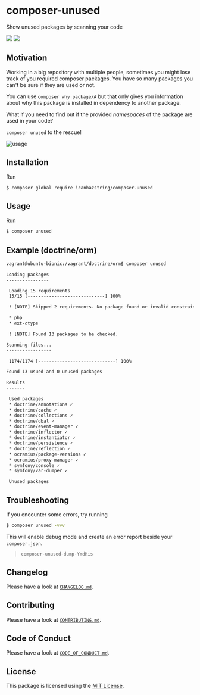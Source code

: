 # composer-unused
Show unused packages by scanning your code

[![](https://img.shields.io/travis/com/icanhazstring/composer-unused.svg?style=flat-square)](https://travis-ci.org/icanhazstring/composer-unused)
[![](https://img.shields.io/github/tag-date/icanhazstring/composer-unused.svg?label=version&style=flat-square)](https://github.com/icanhazstring/composer-unused/releases/latest)

## Motivation

Working in a big repository with multiple people, sometimes you might lose track 
of you required composer packages. You have so many packages you can't be sure if they are used
or not.

You can use `composer why package/A` but that only gives you information about why this package is installed
in dependency to another package.

What if you need to find out if the provided *namespaces* of the package are used in your code?

`composer unused` to the rescue!

![usage](https://i.imgur.com/sHjjprU.gif)

## Installation

Run

```bash
$ composer global require icanhazstring/composer-unused
```

## Usage

Run

```bash
$ composer unused
```

## Example (doctrine/orm)

```html
vagrant@ubuntu-bionic:/vagrant/doctrine/orm$ composer unused

Loading packages
----------------

 Loading 15 requirements
 15/15 [-----------------------------] 100%

 ! [NOTE] Skipped 2 requirements. No package found or invalid constraint.                                               

 * php
 * ext-ctype

 ! [NOTE] Found 13 packages to be checked.                                                                              

Scanning files...
-----------------

 1174/1174 [-----------------------------] 100%

Found 13 usued and 0 unused packages

Results
-------

 Used packages
 * doctrine/annotations ✓
 * doctrine/cache ✓
 * doctrine/collections ✓
 * doctrine/dbal ✓
 * doctrine/event-manager ✓
 * doctrine/inflector ✓
 * doctrine/instantiator ✓
 * doctrine/persistence ✓
 * doctrine/reflection ✓
 * ocramius/package-versions ✓
 * ocramius/proxy-manager ✓
 * symfony/console ✓
 * symfony/var-dumper ✓

 Unused packages
```

## Troubleshooting
If you encounter some errors, try running

```bash
$ composer unused -vvv
```

This will enable debug mode and create an error report beside your `composer.json`.
> `composer-unused-dump-YmdHis`

## Changelog

Please have a look at [`CHANGELOG.md`](CHANGELOG.md).

## Contributing

Please have a look at [`CONTRIBUTING.md`](CONTRIBUTING.md).

## Code of Conduct

Please have a look at [`CODE_OF_CONDUCT.md`](CODE_OF_CONDUCT.md).

## License

This package is licensed using the [MIT License](LICENSE).
